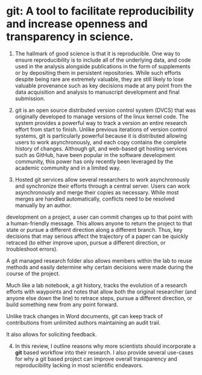 # git: A tool to facilitate reproducibility and increase openness and transparency in science.


1. The hallmark of good science is that it is reproducible. One way to ensure reproducibility is to include all of the underlying data, and code used in the analysis alongside publications in the form of supplements or by depositing them in persistent repositories. While such efforts despite being rare are extremely valuable, they are still likely to lose valuable provenance such as key decisions made at any point from the data acquisition and analysis to manuscript development and final submission. 

2. git is an open source distributed version control system (DVCS) that was originally developed to manage versions of the linux kernel code. The system provides a powerful way to track a version an entire research effort from start to finish. Unlike previous iterations of version control systems, git is particularly powerful because it is distributed allowing users to work asynchronously, and each copy contains the complete history of changes. Although git, and web-based git hosting services such as GitHub, have been popular in the software development community, this power has only recently been leveraged by the academic community and in a limited way. 

3. Hosted git services allow several researchers to work asynchronously and synchronize their efforts through a central server. Users can work asynchronously and merge their copies as necessary. While most merges are handled automatically, conflicts need to be resolved manually by an author.

 development on a project, a user can commit changes up to that point with a human-friendly message. This allows anyone to return the project to that state or pursue a different direction along a different branch. Thus, key decisions that may serious affect the trajectory of a paper can be quickly retraced (to either improve upon, pursue a different direction, or troubleshoot errors).

A git managed research folder also allows members within the lab to reuse methods and easily determine why certain decisions were made during the course of the project.

Much like a lab notebook, a git history, tracks the evolution of a research efforts with waypoints and notes that allow both the original researcher (and anyone else down the line) to retrace steps, pursue a different direction, or build something new from any point forward.

Unlike track changes in Word documents, git can keep track of contributions from unlimited authors maintaining an audit trail.

It also allows for soliciting feedback.

4. In this review, I outline reasons why more scientists should incorporate a **git** based workflow into their research. I also provide several use-cases for why a git based project can  improve overall transparency and reproducibility lacking in most scientific endeavors.

